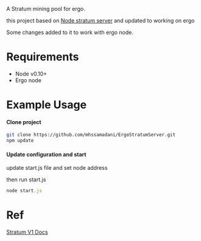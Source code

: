 A Stratum mining pool for ergo.

this project based on [Node stratum server](https://github.com/zone117x/node-stratum-pool) 
and updated to working on ergo

Some changes added to it to work with ergo node.

# Requirements
* Node v0.10+
* Ergo node


# Example Usage


#### Clone project

```bash
git clone https://github.com/mhssamadani/ErgoStratumServer.git
npm update
```

#### Update configuration and start

update start.js file and set node address 

then run start.js

```js
node start.js
```
# Ref
[Stratum V1 Docs](https://braiins.com/stratum-v1/docs)
